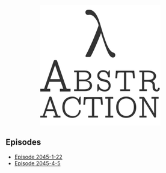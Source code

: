<!-- IGNORE
<p align="center" class="file-vars">
(* -*- title: "λ Abstraction" -*- *)
</p>
IGNORE -->

<p align="center"><a href="./"><img id="logo" 
src="abstr-logo.png" width="320px" height="320px" /></a></p>

## Episodes

* [Episode 2045-1-22](ep2045-1-22.md)
* [Episode 2045-4-5](ep2045-4-5.md)

